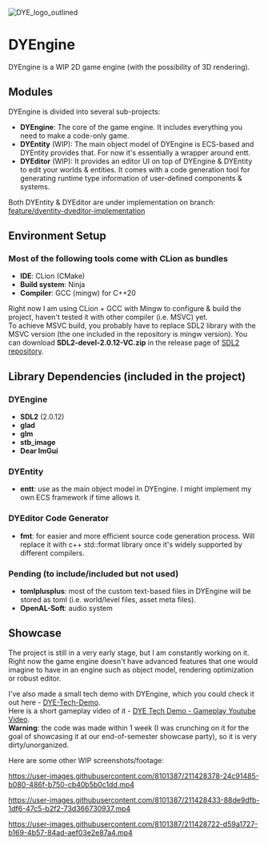 ![DYE_logo_outlined](https://user-images.githubusercontent.com/8101387/219255174-fdb29aa7-6c08-42ca-9365-a86e0d774d94.png)
# DYEngine
DYEngine is a WIP 2D game engine (with the possibility of 3D rendering).

## Modules
DYEngine is divided into several sub-projects:
* **DYEngine**: The core of the game engine. It includes everything you need to make a code-only game.
* **DYEntity** (WIP): The main object model of DYEngine is ECS-based and DYEntity provides that. For now it's essentially a wrapper around entt.
* **DYEditor** (WIP): It provides an editor UI on top of DYEngine & DYEntity to edit your worlds & entities. It comes with a code generation tool for generating runtime type information of user-defined components & systems. 

Both DYEntity & DYEditor are under implementation on branch: [feature/dyentity-dyeditor-implementation](https://github.com/ta-david-yu/DYEngine/tree/feature/dyentity-dyeditor-implementation)

## Environment Setup
### Most of the following tools come with CLion as bundles
- **IDE**: CLion (CMake)
- **Build system**: Ninja
- **Compiler**: GCC (mingw) for C++20

Right now I am using CLion + GCC with Mingw to configure & build the project, haven't tested it with other compiler (i.e. MSVC) yet.  
To achieve MSVC build, you probably have to replace SDL2 library with the MSVC version (the one included in the repository is mingw version).
You can download **SDL2-devel-2.0.12-VC.zip** in the release page of [SDL2 repository](https://github.com/libsdl-org/SDL/releases).

## Library Dependencies (included in the project)
### DYEngine
- **SDL2** (2.0.12)
- **glad**
- **glm**
- **stb_image**
- **Dear ImGui**
### DYEntity
- **entt**: use as the main object model in DYEngine. I might implement my own ECS framework if time allows it.
### DYEditor Code Generator
- **fmt**: for easier and more efficient source code generation process. Will replace it with c++ std::format library once it's widely supported by different compilers. 
### Pending (to include/included but not used)
- **tomlplusplus**: most of the custom text-based files in DYEngine will be stored as toml (i.e. world/level files, asset meta files).
- **OpenAL-Soft**: audio system



## Showcase
The project is still in a very early stage, but I am constantly working on it. 
Right now the game engine doesn't have advanced features that one would imagine to have in an engine such as object model, rendering optimization or robust editor.

I've also made a small tech demo with DYEngine, which you could check it out here - [DYE-Tech-Demo](https://github.com/ta-david-yu/DYE-Tech-Demo).   
Here is a short gameplay video of it - [DYE Tech Demo - Gameplay Youtube Video](https://youtu.be/0tD2ZouCuN4).  
**Warning**: the code was made within 1 week (I was crunching on it for the goal of showcasing it at our end-of-semester showcase party), so it is very dirty/unorganized. 

Here are some other WIP screenshots/footage:

https://user-images.githubusercontent.com/8101387/211428378-24c91485-b080-486f-b750-cb40b5b0c1dd.mp4

https://user-images.githubusercontent.com/8101387/211428433-88de9dfb-1df6-47c5-b2f2-73d366730937.mp4

https://user-images.githubusercontent.com/8101387/211428722-d59a1727-b169-4b57-84ad-aef03e2e87a4.mp4
